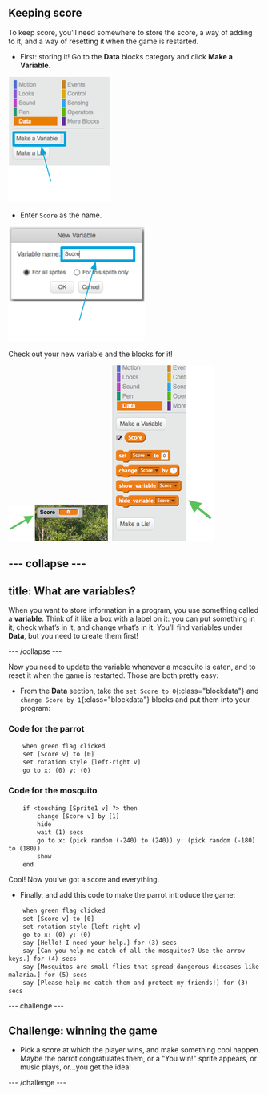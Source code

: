 ## Keeping score

To keep score, you’ll need somewhere to store the score, a way of adding to it, and a way of resetting it when the game is restarted.

+ First: storing it! Go to the **Data** blocks category and click **Make a Variable**.

![](images/catch5.png)

+ Enter `Score` as the name. 

![](images/catch6.png)

Check out your new variable and the blocks for it!

![The Score variable is displayed on the stage](images/scoreVariableStage.png)
![The blocks for the Score variable](images/scoreVariableBlocks.png)


--- collapse ---
---
title: What are variables?
---

When you want to store information in a program, you use something called a **variable**. Think of it like a box with a label on it: you can put something in it, check what’s in it, and change what’s in it. You’ll find variables under **Data**, but you need to create them first! 

--- /collapse ---


Now you need to update the variable whenever a mosquito is eaten, and to reset it when the game is restarted. Those are both pretty easy:

+ From the **Data** section, take the `set Score to 0`{:class="blockdata"} and `change Score by 1`{:class="blockdata"} blocks and put them into your program: 

### Code for the parrot

```blocks
    when green flag clicked
    set [Score v] to [0]
    set rotation style [left-right v]
    go to x: (0) y: (0)
```

### Code for the mosquito

```blocks
    if <touching [Sprite1 v] ?> then
        change [Score v] by [1]
        hide
        wait (1) secs
        go to x: (pick random (-240) to (240)) y: (pick random (-180) to (180))
        show
    end
```

Cool! Now you’ve got a score and everything. 

+ Finally, and add this code to make the parrot introduce the game:

```blocks
    when green flag clicked
    set [Score v] to [0]
    set rotation style [left-right v]
    go to x: (0) y: (0)
    say [Hello! I need your help.] for (3) secs
    say [Can you help me catch of all the mosquitos? Use the arrow keys.] for (4) secs
    say [Mosquitos are small flies that spread dangerous diseases like malaria.] for (5) secs
    say [Please help me catch them and protect my friends!] for (3) secs
```

--- challenge ---

## Challenge: winning the game

+ Pick a score at which the player wins, and make something cool happen. Maybe the parrot congratulates them, or a "You win!" sprite appears, or music plays, or...you get the idea!

--- /challenge ---

